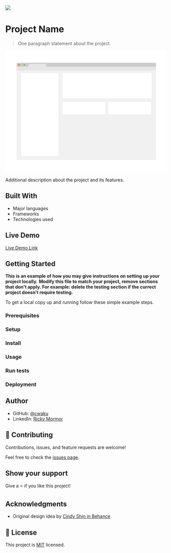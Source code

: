 ![](https://img.shields.io/badge/Microverse-blueviolet)

# Project Name

> One paragraph statement about the project.

![screenshot](./app_screenshot.png)

Additional description about the project and its features.

## Built With

- Major languages
- Frameworks
- Technologies used

## Live Demo

[Live Demo Link](https://livedemo.com)


## Getting Started

**This is an example of how you may give instructions on setting up your project locally.**
**Modify this file to match your project, remove sections that don't apply. For example: delete the testing section if the currect project doesn't require testing.**


To get a local copy up and running follow these simple example steps.

### Prerequisites

### Setup

### Install

### Usage

### Run tests

### Deployment



## Author

- GitHub: [@cwaku](https://github.com/cwaku)
- LinkedIn: [Ricky Mormor](www.linkedin.com/in/ricky-mormor)


## 🤝 Contributing

Contributions, issues, and feature requests are welcome!

Feel free to check the [issues page](https://github.com/cwaku/capstone-project/issues).

## Show your support

Give a ⭐️ if you like this project!

## Acknowledgments

- Original design idea by
[Cindy Shin in Behance](https://www.behance.net/adagio07)


## 📝 License

This project is [MIT](./MIT.md) licensed.

